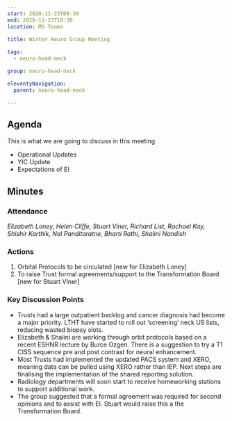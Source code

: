 ```yaml
---
start: 2020-11-23T09:30
end: 2020-11-23T10:30
location: MS Teams
 
title: Winter Neuro Group Meeting

tags:
  - neuro-head-neck

group: neuro-head-neck

eleventyNavigation:
  parent: neuro-head-neck

---
```


## Agenda

This is what we are going to discuss in this meeting

* Operational Updates
* YIC Update
* Expectations of EI

## Minutes

### Attendance
_Elizabeth Loney, Helen Cliffe, Stuart Viner, Richard List, Rachael Kay, Shishir Karthik, Nal Panditaratne, Bharti Rathi, Shalini Nandish_
    
### Actions

1. Orbital Protocols to be circulated [new for Elizabeth Loney]
2. To raise Trust formal agreements/support to the Transformation Board [new for Stuart Viner]
    
### Key Discussion Points

* Trusts had a large outpatient backlog and cancer diagnosis had become a major priority. LTHT have started to roll out ‘screening’ neck US lists, reducing wasted biopsy slots.
* Elizabeth & Shalini are working through orbit protocols based on a recent ESHNR lecture by Burce Ozgen. There is a suggestion to try a T1 CISS sequence pre and post contrast for neural enhancement.
* Most Trusts had implemented the updated PACS system and XERO, meaning data can be pulled using XERO rather than IEP. Next steps are finalising the implementation of the shared reporting solution.
* Radiology departments will soon start to receive homeworking stations to support additional work.
* The group suggested that a formal agreement was required for second opinions and to assist with EI. Stuart would raise this a the Transformation Board.
